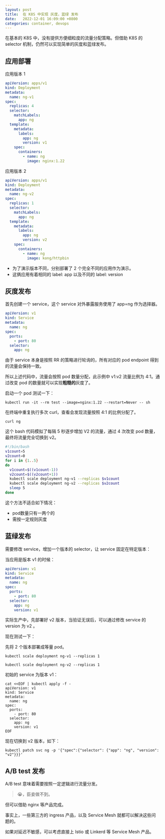 ```yaml
---
layout: post
title:  在 K8S 中实现 灰度，蓝绿 发布
date:   2022-12-01 16:09:00 +0800
categories: container, devops
---
```


在基本的 K8S 中，没有提供方便细粒度的流量分配策略。但借助 K8S 的 selector 机制，仍然可以实现简单的灰度和蓝绿发布。

## 应用部署

应用版本 1

```yaml
apiVersion: apps/v1
kind: Deployment
metadata:
  name: ng-v1
spec:
  replicas: 4
  selector:
    matchLabels:
      app: ng
  template:
    metadata:
      labels:
        app: ng
        version: v1
    spec:
      containers:
        - name: ng
          image: nginx:1.22
```

应用版本 2

```yaml
apiVersion: apps/v1
kind: Deployment
metadata:
  name: ng-v2
spec:
  replicas: 1
  selector:
    matchLabels:
      app: ng
  template:
    metadata:
      labels:
        app: ng
        version: v2
    spec:
      containers:
        - name: ng
          image: kong/httpbin
```

- 为了演示版本不同，分别部署了 2 个完全不同的应用作为演示。
- 这俩应用有着相同的 label: app 以及不同的 label: version

## 灰度发布

首先创建一个 service，这个 service 对外暴露服务使用了 app=ng 作为选择器。

```yaml
apiVersion: v1
kind: Service
metadata:
  name: ng
spec:
  ports:
    - port: 80
  selector:
    app: ng
```

由于 service 本身是按照 RR 的策略进行轮询的，所有对应的 pod endpoint 得到的流量会保持一致。

所以上述代码中，流量会按照 pod 数量分配，此示例中 v1:v2 流量比例为 4:1。通过改变 pod 的数量就可以实现**粗糙的**灰度了。

启动一个 pod 测试一下：

```shell
kubectl run -it --rm test --image=nginx:1.22 --restart=Never -- sh
```

在终端中重复执行多次 curl，查看会发现流量按照 4:1 的比例分配了。

```shell
curl ng
```

这个 bash 代码模拟了每隔 5 秒逐步增加 V2 的流量，通过 4 次改变 pod 数量，最终将流量完全切换到 v2。

```bash
#!/bin/bash
v1count=5
v2count=0
for i in {1..5}
do
  v1count=$((v1count-1))
  v2count=$((v2count+1))
  kubectl scale deployment ng-v1 --replicas $v1count
  kubectl scale deployment ng-v2 --replicas $v2count
  sleep 5
done
```

这个方法不适合如下情况：

- pod数量只有一两个的
- 需按一定规则灰度

## 蓝绿发布

需要修改 service，增加一个版本的 selector，让 service 固定在特定版本：

当应用是版本 v1 的时候：

```yaml
apiVersion: v1
kind: Service
metadata:
  name: ng
spec:
  ports:
    - port: 80
  selector:
    app: ng
    version: v1
```

实际生产中，先部署好 v2 版本，当验证无误后，可以通过修改 service 的 version 为 v2 。

现在测试一下：

先将 2 个版本部署成等量 pod。

```shell
kubectl scale deployment ng-v1 --replicas 1

kubectl scale deployment ng-v2 --replicas 1
```

初始的 service 为版本 v1：

```shell
cat <<EOF | kubectl apply -f -
apiVersion: v1
kind: Service
metadata:
  name: ng
spec:
  ports:
    - port: 80
  selector:
    app: ng
    version: v1
EOF
```

现在切换到 v2 版本，如下：

```shell
kubectl patch svc ng -p '{"spec":{"selector": {"app": "ng", "version": "v2"}}}'
```

## A/B test 发布

A/B test 意味着需要按照一定逻辑进行流量分发。

> 😭，臣妾做不到。

但可以借助 nginx 等产品完成。

事实上，一些第三方的 ingress 产品，以及 Service Mesh 就都可以解决这些问题的。

如果对延迟不敏感，可以考虑直接上 Istio 或 Linkerd 等 Service Mesh 产品。
